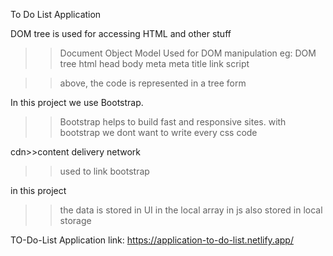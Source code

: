 To Do List Application

DOM tree is used for accessing HTML and other stuff
>>Document Object Model
>>Used for DOM manipulation
>>eg:
     <!DOCTYPE html>
     <html lang="en">
     <head>
         <meta charset="UTF-8">
         <meta name="viewport" content="width=device-width, initial-scale=1.0">
         <title>To Do List Application</title>
         <link href="index.css" rel="stylesheet">
     </head>
     <body>
         <script src="index.js"></script>
     </body>
     </html>
>>DOM tree
                     html
    head                            body
meta meta title link                script

>>above, the code is represented in a tree form

In this project we use Bootstrap.
>>Bootstrap helps to build fast and responsive sites.
>>with bootstrap we dont want to write every css code

cdn>>content delivery network
>>used to link bootstrap

in this project
>>the data is stored in UI
>>in the local array in js
>>also stored in local storage

TO-Do-List Application link: https://application-to-do-list.netlify.app/